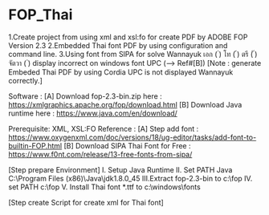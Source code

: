 # FOP_Thai
1.Create project from using xml and xsl:fo for create PDF by ADOBE FOP Version 2.3
2.Embedded Thai font PDF by using configuration and command line. 
3.Using font from SIPA for solve Wannayuk เอก ( ่) โท  (  ้) ตรี (  ๊) จัตวา ( ๋) display incorrect on windows font UPC (--> Ref#[B]) [Note : generate Embeded Thai PDF by using Cordia UPC is not displayed Wannayuk correctly.]

Software : 
[A] Download fop-2.3-bin.zip here : https://xmlgraphics.apache.org/fop/download.html
[B] Download Java runtime here : https://www.java.com/en/download/

Prerequisite: XML, XSL:FO 
Reference : 
[A] Step add font : https://www.oxygenxml.com/doc/versions/18/ug-editor/tasks/add-font-to-builtin-FOP.html
[B] Download SIPA Thai Font for Free : https://www.f0nt.com/release/13-free-fonts-from-sipa/


[Step prepare Environment]
I.  Setup Java Runtime
II. Set PATH Java C:\Program Files (x86)\Java\jdk1.8.0_45
III.Extract fop-2.3-bin to c:\fop
IV. set PATH c:\fop
V. Install Thai font  *.ttf to c:\windows\fonts 

[Step create Script for create xml for Thai font]
